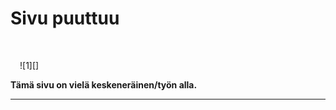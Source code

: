# Sivu puuttuu

<figure class="fig-r" style="margin:50px 0 0 15px">
![1][]
</figure>

__Tämä sivu on vielä keskeneräinen/työn alla.__

----

[1]: kuvat/dancing.jpg
